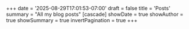 +++
date = '2025-08-29T17:01:53-07:00'
draft = false
title = 'Posts'
summary = "All my blog posts"
[cascade]
showDate = true
showAuthor = true
showSummary = true
invertPagination = true
+++
